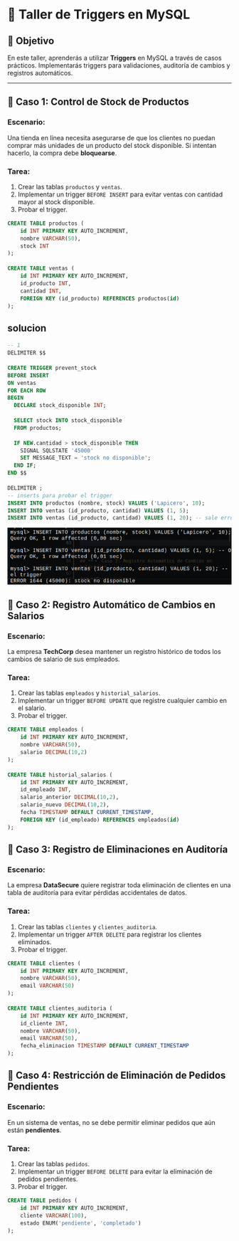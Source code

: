 # 🚀 **Taller de Triggers en MySQL**

## 📌 **Objetivo**

En este taller, aprenderás a utilizar **Triggers** en MySQL a través de casos prácticos. Implementarás triggers para validaciones, auditoría de cambios y registros automáticos.

------

## **🔹 Caso 1: Control de Stock de Productos**

### **Escenario:**

Una tienda en línea necesita asegurarse de que los clientes no puedan comprar más unidades de un producto del stock disponible. Si intentan hacerlo, la compra debe **bloquearse**.

### **Tarea:**

1. Crear las tablas `productos` y `ventas`.
2. Implementar un trigger `BEFORE INSERT` para evitar ventas con cantidad mayor al stock disponible.
3. Probar el trigger.

```sql
CREATE TABLE productos (
    id INT PRIMARY KEY AUTO_INCREMENT,
    nombre VARCHAR(50),
    stock INT
);

CREATE TABLE ventas (
    id INT PRIMARY KEY AUTO_INCREMENT,
    id_producto INT,
    cantidad INT,
    FOREIGN KEY (id_producto) REFERENCES productos(id)
);
```
## solucion
```sql
-- 1
DELIMITER $$

CREATE TRIGGER prevent_stock
BEFORE INSERT 
ON ventas 
FOR EACH ROW 
BEGIN
  DECLARE stock_disponible INT;

  SELECT stock INTO stock_disponible
  FROM productos;

  IF NEW.cantidad > stock_disponible THEN 
    SIGNAL SQLSTATE '45000'
    SET MESSAGE_TEXT = 'stock no disponible';
  END IF;
END $$ 

DELIMITER ;
-- inserts para probar el trigger 
INSERT INTO productos (nombre, stock) VALUES ('Lapicero', 10);
INSERT INTO ventas (id_producto, cantidad) VALUES (1, 5);
INSERT INTO ventas (id_producto, cantidad) VALUES (1, 20); -- sale error
```
![alt text](image.png)

## **🔹 Caso 2: Registro Automático de Cambios en Salarios**

### **Escenario:**

La empresa **TechCorp** desea mantener un registro histórico de todos los cambios de salario de sus empleados.

### **Tarea:**

1. Crear las tablas `empleados` y `historial_salarios`.
2. Implementar un trigger `BEFORE UPDATE` que registre cualquier cambio en el salario.
3. Probar el trigger.

```sql
CREATE TABLE empleados (
    id INT PRIMARY KEY AUTO_INCREMENT,
    nombre VARCHAR(50),
    salario DECIMAL(10,2)
);

CREATE TABLE historial_salarios (
    id INT PRIMARY KEY AUTO_INCREMENT,
    id_empleado INT,
    salario_anterior DECIMAL(10,2),
    salario_nuevo DECIMAL(10,2),
    fecha TIMESTAMP DEFAULT CURRENT_TIMESTAMP,
    FOREIGN KEY (id_empleado) REFERENCES empleados(id)
);
```

## **🔹 Caso 3: Registro de Eliminaciones en Auditoría**

### **Escenario:**

La empresa **DataSecure** quiere registrar toda eliminación de clientes en una tabla de auditoría para evitar pérdidas accidentales de datos.

### **Tarea:**

1. Crear las tablas `clientes` y `clientes_auditoria`.
2. Implementar un trigger `AFTER DELETE` para registrar los clientes eliminados.
3. Probar el trigger.

```sql
CREATE TABLE clientes (
    id INT PRIMARY KEY AUTO_INCREMENT,
    nombre VARCHAR(50),
    email VARCHAR(50)
);

CREATE TABLE clientes_auditoria (
    id INT PRIMARY KEY AUTO_INCREMENT,
    id_cliente INT,
    nombre VARCHAR(50),
    email VARCHAR(50),
    fecha_eliminacion TIMESTAMP DEFAULT CURRENT_TIMESTAMP
);
```

## **🔹 Caso 4: Restricción de Eliminación de Pedidos Pendientes**

### **Escenario:**

En un sistema de ventas, no se debe permitir eliminar pedidos que aún están **pendientes**.

### **Tarea:**

1. Crear las tablas `pedidos`.
2. Implementar un trigger `BEFORE DELETE` para evitar la eliminación de pedidos pendientes.
3. Probar el trigger.

```sql
CREATE TABLE pedidos (
    id INT PRIMARY KEY AUTO_INCREMENT,
    cliente VARCHAR(100),
    estado ENUM('pendiente', 'completado')
);
```


